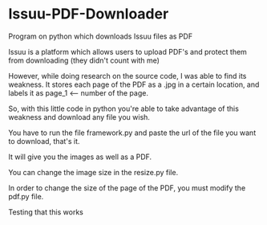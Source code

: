 # Issuu-PDF-Downloader
Program on python which downloads Issuu files as PDF

Issuu is a platform which allows users to upload PDF's and protect them from downloading (they didn't count with me)

However, while doing research on the source code, I was able to find its weakness. It stores each page of the PDF as a .jpg in a certain location, and labels it as page_1 <-- number of the page.

So, with this little code in python you're able to take advantage of this weakness and download any file you wish.



You have to run the file framework.py and paste the url of the file you want to download, that's it.

It will give you the images as well as a PDF.

You can change the image size in the resize.py file.

In order to change the size of the page of the PDF, you must modify the pdf.py file.

Testing that this works